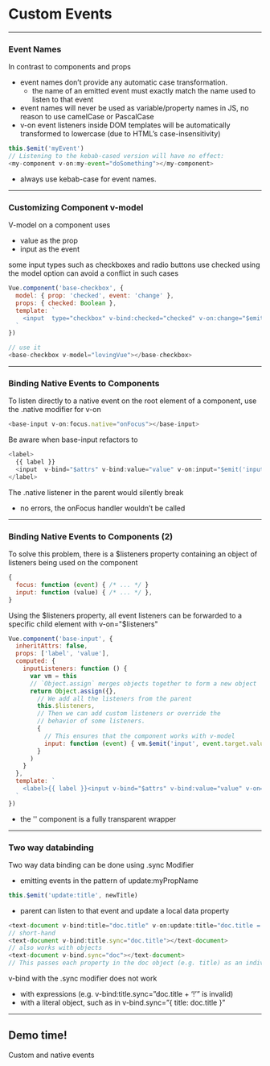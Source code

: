 # Custom Events

---
### Event Names
In contrast to components and props
- event names don’t provide any automatic case transformation. 
  - the name of an emitted event must exactly match the name used to listen to that event
- event names will never be used as variable/property names in JS, no reason to use camelCase or PascalCase
- v-on event listeners inside DOM templates will be automatically transformed to lowercase (due to HTML’s case-insensitivity)

```js
this.$emit('myEvent')
// Listening to the kebab-cased version will have no effect:
<my-component v-on:my-event="doSomething"></my-component>
```
- always use kebab-case for event names.

---
### Customizing Component v-model
V-model on a component uses 
- value as the prop 
- input as the event

some input types such as checkboxes and radio buttons use checked
using the model option can avoid a conflict in such cases
```js
Vue.component('base-checkbox', {
  model: { prop: 'checked', event: 'change' },
  props: { checked: Boolean },
  template: `
    <input  type="checkbox" v-bind:checked="checked" v-on:change="$emit('change', $event.target.checked)">
  `
})

// use it
<base-checkbox v-model="lovingVue"></base-checkbox>
```

---
### Binding Native Events to Components
To listen directly to a native event on the root element of a component, use the .native modifier for v-on
```js
<base-input v-on:focus.native="onFocus"></base-input>
```
Be aware when base-input refactors to
```js
<label>
  {{ label }}
  <input  v-bind="$attrs" v-bind:value="value" v-on:input="$emit('input', $event.target.value)">
</label>
```

The .native listener in the parent would silently break
- no errors,  the onFocus handler wouldn’t be called

---
### Binding Native Events to Components (2)
To solve this problem, there is a $listeners property containing an object of listeners being used on the component
```js
{
  focus: function (event) { /* ... */ }
  input: function (value) { /* ... */ },
}
```
Using the $listeners property,  all event listeners can be forwarded to a specific child element with v-on="$listeners"
```js
Vue.component('base-input', {
  inheritAttrs: false,
  props: ['label', 'value'],
  computed: {
    inputListeners: function () {
      var vm = this
      // `Object.assign` merges objects together to form a new object
      return Object.assign({},
        // We add all the listeners from the parent
        this.$listeners,
        // Then we can add custom listeners or override the
        // behavior of some listeners.
        {
          // This ensures that the component works with v-model
          input: function (event) { vm.$emit('input', event.target.value)}
        }
      )
    }
  },
  template: `
    <label>{{ label }}<input v-bind="$attrs" v-bind:value="value" v-on="inputListeners"></label>
  `
})
```

- the '<base-input>' component is a fully transparent wrapper

---
### Two way databinding
Two way data binding can be done using .sync Modifier
- emitting events in the pattern of update:myPropName
```js
this.$emit('update:title', newTitle)
```
- parent can listen to that event and update a local data property
```js
<text-document v-bind:title="doc.title" v-on:update:title="doc.title = $event"></text-document>
// short-hand
<text-document v-bind:title.sync="doc.title"></text-document>
// also works with objects
<text-document v-bind.sync="doc"></text-document>
// This passes each property in the doc object (e.g. title) as an individual prop, then adds v-on update listeners for each one.
```

v-bind with the .sync modifier does not work 
- with expressions (e.g. v-bind:title.sync=”doc.title + ‘!’” is invalid)
- with a literal object, such as in v-bind.sync=”{ title: doc.title }”

---
<!-- .slide: data-background="url('images/demo.jpg')" data-background-size="cover" --> 
<!-- .slide: class="lab" -->
## Demo time!
Custom and native events








